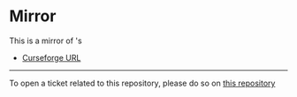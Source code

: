 #  Mirror

This is a mirror of 's 

- [Curseforge URL](https://www.curseforge.com/wow/addons/rarescanner)

----

To open a ticket related to this repository, please do so on [this repository](https://github.com/curseforge-mirror/.github)